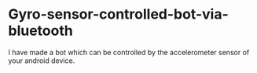 # Gyro-sensor-controlled-bot-via-bluetooth
I have made a bot which can be controlled by the accelerometer sensor of your android device.
